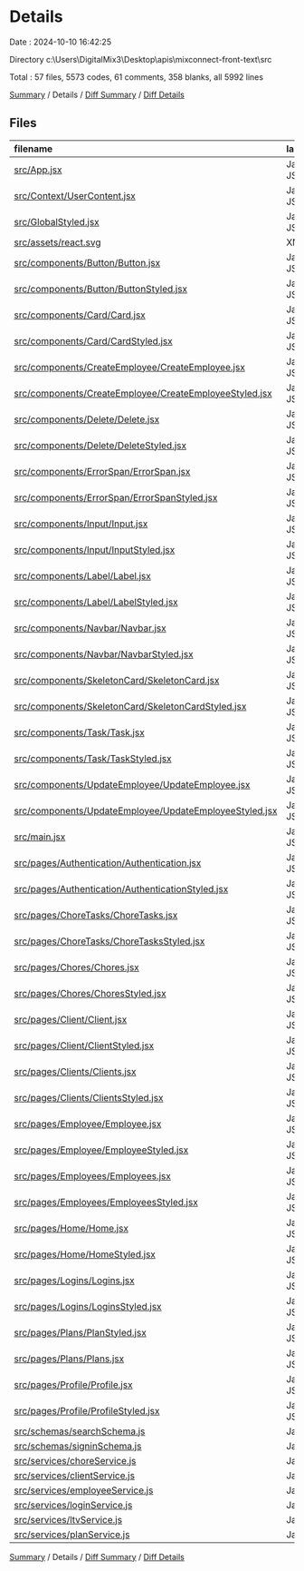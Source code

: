 # Details

Date : 2024-10-10 16:42:25

Directory c:\\Users\\DigitalMix3\\Desktop\\apis\\mixconnect-front-text\\src

Total : 57 files,  5573 codes, 61 comments, 358 blanks, all 5992 lines

[Summary](results.md) / Details / [Diff Summary](diff.md) / [Diff Details](diff-details.md)

## Files
| filename | language | code | comment | blank | total |
| :--- | :--- | ---: | ---: | ---: | ---: |
| [src/App.jsx](/src/App.jsx) | JavaScript JSX | 5 | 0 | 2 | 7 |
| [src/Context/UserContent.jsx](/src/Context/UserContent.jsx) | JavaScript JSX | 13 | 1 | 5 | 19 |
| [src/GlobalStyled.jsx](/src/GlobalStyled.jsx) | JavaScript JSX | 323 | 0 | 2 | 325 |
| [src/assets/react.svg](/src/assets/react.svg) | XML | 1 | 0 | 0 | 1 |
| [src/components/Button/Button.jsx](/src/components/Button/Button.jsx) | JavaScript JSX | 8 | 1 | 2 | 11 |
| [src/components/Button/ButtonStyled.jsx](/src/components/Button/ButtonStyled.jsx) | JavaScript JSX | 19 | 0 | 2 | 21 |
| [src/components/Card/Card.jsx](/src/components/Card/Card.jsx) | JavaScript JSX | 17 | 3 | 2 | 22 |
| [src/components/Card/CardStyled.jsx](/src/components/Card/CardStyled.jsx) | JavaScript JSX | 44 | 0 | 3 | 47 |
| [src/components/CreateEmployee/CreateEmployee.jsx](/src/components/CreateEmployee/CreateEmployee.jsx) | JavaScript JSX | 99 | 2 | 8 | 109 |
| [src/components/CreateEmployee/CreateEmployeeStyled.jsx](/src/components/CreateEmployee/CreateEmployeeStyled.jsx) | JavaScript JSX | 72 | 0 | 4 | 76 |
| [src/components/Delete/Delete.jsx](/src/components/Delete/Delete.jsx) | JavaScript JSX | 51 | 1 | 4 | 56 |
| [src/components/Delete/DeleteStyled.jsx](/src/components/Delete/DeleteStyled.jsx) | JavaScript JSX | 44 | 0 | 2 | 46 |
| [src/components/ErrorSpan/ErrorSpan.jsx](/src/components/ErrorSpan/ErrorSpan.jsx) | JavaScript JSX | 4 | 1 | 2 | 7 |
| [src/components/ErrorSpan/ErrorSpanStyled.jsx](/src/components/ErrorSpan/ErrorSpanStyled.jsx) | JavaScript JSX | 9 | 0 | 2 | 11 |
| [src/components/Input/Input.jsx](/src/components/Input/Input.jsx) | JavaScript JSX | 34 | 2 | 3 | 39 |
| [src/components/Input/InputStyled.jsx](/src/components/Input/InputStyled.jsx) | JavaScript JSX | 20 | 0 | 2 | 22 |
| [src/components/Label/Label.jsx](/src/components/Label/Label.jsx) | JavaScript JSX | 4 | 2 | 3 | 9 |
| [src/components/Label/LabelStyled.jsx](/src/components/Label/LabelStyled.jsx) | JavaScript JSX | 6 | 0 | 2 | 8 |
| [src/components/Navbar/Navbar.jsx](/src/components/Navbar/Navbar.jsx) | JavaScript JSX | 104 | 10 | 9 | 123 |
| [src/components/Navbar/NavbarStyled.jsx](/src/components/Navbar/NavbarStyled.jsx) | JavaScript JSX | 140 | 1 | 5 | 146 |
| [src/components/SkeletonCard/SkeletonCard.jsx](/src/components/SkeletonCard/SkeletonCard.jsx) | JavaScript JSX | 19 | 3 | 3 | 25 |
| [src/components/SkeletonCard/SkeletonCardStyled.jsx](/src/components/SkeletonCard/SkeletonCardStyled.jsx) | JavaScript JSX | 0 | 0 | 1 | 1 |
| [src/components/Task/Task.jsx](/src/components/Task/Task.jsx) | JavaScript JSX | 106 | 2 | 8 | 116 |
| [src/components/Task/TaskStyled.jsx](/src/components/Task/TaskStyled.jsx) | JavaScript JSX | 120 | 0 | 6 | 126 |
| [src/components/UpdateEmployee/UpdateEmployee.jsx](/src/components/UpdateEmployee/UpdateEmployee.jsx) | JavaScript JSX | 44 | 1 | 3 | 48 |
| [src/components/UpdateEmployee/UpdateEmployeeStyled.jsx](/src/components/UpdateEmployee/UpdateEmployeeStyled.jsx) | JavaScript JSX | 46 | 0 | 2 | 48 |
| [src/main.jsx](/src/main.jsx) | JavaScript JSX | 81 | 2 | 3 | 86 |
| [src/pages/Authentication/Authentication.jsx](/src/pages/Authentication/Authentication.jsx) | JavaScript JSX | 82 | 1 | 7 | 90 |
| [src/pages/Authentication/AuthenticationStyled.jsx](/src/pages/Authentication/AuthenticationStyled.jsx) | JavaScript JSX | 74 | 0 | 3 | 77 |
| [src/pages/ChoreTasks/ChoreTasks.jsx](/src/pages/ChoreTasks/ChoreTasks.jsx) | JavaScript JSX | 212 | 2 | 17 | 231 |
| [src/pages/ChoreTasks/ChoreTasksStyled.jsx](/src/pages/ChoreTasks/ChoreTasksStyled.jsx) | JavaScript JSX | 98 | 0 | 6 | 104 |
| [src/pages/Chores/Chores.jsx](/src/pages/Chores/Chores.jsx) | JavaScript JSX | 113 | 1 | 10 | 124 |
| [src/pages/Chores/ChoresStyled.jsx](/src/pages/Chores/ChoresStyled.jsx) | JavaScript JSX | 66 | 0 | 4 | 70 |
| [src/pages/Client/Client.jsx](/src/pages/Client/Client.jsx) | JavaScript JSX | 501 | 1 | 24 | 526 |
| [src/pages/Client/ClientStyled.jsx](/src/pages/Client/ClientStyled.jsx) | JavaScript JSX | 51 | 0 | 4 | 55 |
| [src/pages/Clients/Clients.jsx](/src/pages/Clients/Clients.jsx) | JavaScript JSX | 400 | 1 | 20 | 421 |
| [src/pages/Clients/ClientsStyled.jsx](/src/pages/Clients/ClientsStyled.jsx) | JavaScript JSX | 190 | 0 | 7 | 197 |
| [src/pages/Employee/Employee.jsx](/src/pages/Employee/Employee.jsx) | JavaScript JSX | 352 | 0 | 21 | 373 |
| [src/pages/Employee/EmployeeStyled.jsx](/src/pages/Employee/EmployeeStyled.jsx) | JavaScript JSX | 9 | 0 | 2 | 11 |
| [src/pages/Employees/Employees.jsx](/src/pages/Employees/Employees.jsx) | JavaScript JSX | 144 | 1 | 10 | 155 |
| [src/pages/Employees/EmployeesStyled.jsx](/src/pages/Employees/EmployeesStyled.jsx) | JavaScript JSX | 46 | 0 | 4 | 50 |
| [src/pages/Home/Home.jsx](/src/pages/Home/Home.jsx) | JavaScript JSX | 91 | 1 | 6 | 98 |
| [src/pages/Home/HomeStyled.jsx](/src/pages/Home/HomeStyled.jsx) | JavaScript JSX | 101 | 0 | 6 | 107 |
| [src/pages/Logins/Logins.jsx](/src/pages/Logins/Logins.jsx) | JavaScript JSX | 271 | 1 | 14 | 286 |
| [src/pages/Logins/LoginsStyled.jsx](/src/pages/Logins/LoginsStyled.jsx) | JavaScript JSX | 89 | 0 | 3 | 92 |
| [src/pages/Plans/PlanStyled.jsx](/src/pages/Plans/PlanStyled.jsx) | JavaScript JSX | 163 | 0 | 5 | 168 |
| [src/pages/Plans/Plans.jsx](/src/pages/Plans/Plans.jsx) | JavaScript JSX | 211 | 9 | 15 | 235 |
| [src/pages/Profile/Profile.jsx](/src/pages/Profile/Profile.jsx) | JavaScript JSX | 301 | 0 | 17 | 318 |
| [src/pages/Profile/ProfileStyled.jsx](/src/pages/Profile/ProfileStyled.jsx) | JavaScript JSX | 220 | 0 | 9 | 229 |
| [src/schemas/searchSchema.js](/src/schemas/searchSchema.js) | JavaScript | 9 | 0 | 2 | 11 |
| [src/schemas/signinSchema.js](/src/schemas/signinSchema.js) | JavaScript | 7 | 0 | 2 | 9 |
| [src/services/choreService.js](/src/services/choreService.js) | JavaScript | 60 | 2 | 8 | 70 |
| [src/services/clientService.js](/src/services/clientService.js) | JavaScript | 77 | 1 | 9 | 87 |
| [src/services/employeeService.js](/src/services/employeeService.js) | JavaScript | 91 | 2 | 13 | 106 |
| [src/services/loginService.js](/src/services/loginService.js) | JavaScript | 54 | 2 | 8 | 64 |
| [src/services/ltvService.js](/src/services/ltvService.js) | JavaScript | 14 | 2 | 5 | 21 |
| [src/services/planService.js](/src/services/planService.js) | JavaScript | 43 | 2 | 7 | 52 |

[Summary](results.md) / Details / [Diff Summary](diff.md) / [Diff Details](diff-details.md)